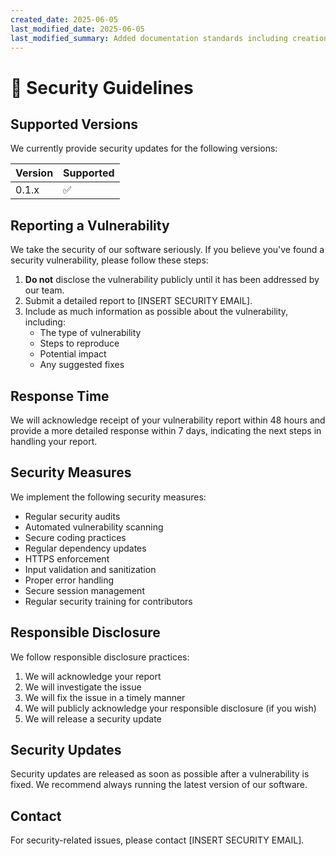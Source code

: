 ```yaml
---
created_date: 2025-06-05
last_modified_date: 2025-06-05
last_modified_summary: Added documentation standards including creation and modification dates
---
```


# 🔐 Security Guidelines

## Supported Versions

We currently provide security updates for the following versions:

| Version | Supported          |
| ------- | ------------------ |
| 0.1.x   | :white_check_mark: |

## Reporting a Vulnerability

We take the security of our software seriously. If you believe you've found a security vulnerability, please follow these steps:

1. **Do not** disclose the vulnerability publicly until it has been addressed by our team.
2. Submit a detailed report to [INSERT SECURITY EMAIL].
3. Include as much information as possible about the vulnerability, including:
   - The type of vulnerability
   - Steps to reproduce
   - Potential impact
   - Any suggested fixes

## Response Time

We will acknowledge receipt of your vulnerability report within 48 hours and provide a more detailed response within 7 days, indicating the next steps in handling your report.

## Security Measures

We implement the following security measures:

- Regular security audits
- Automated vulnerability scanning
- Secure coding practices
- Regular dependency updates
- HTTPS enforcement
- Input validation and sanitization
- Proper error handling
- Secure session management
- Regular security training for contributors

## Responsible Disclosure

We follow responsible disclosure practices:

1. We will acknowledge your report
2. We will investigate the issue
3. We will fix the issue in a timely manner
4. We will publicly acknowledge your responsible disclosure (if you wish)
5. We will release a security update

## Security Updates

Security updates are released as soon as possible after a vulnerability is fixed. We recommend always running the latest version of our software.

## Contact

For security-related issues, please contact [INSERT SECURITY EMAIL]. 
